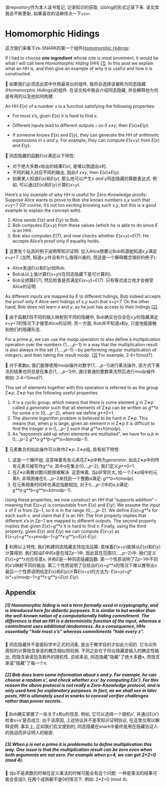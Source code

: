 该repository作为本人读书笔记, 记录知识的获取, 以blog的形式记录下来. 该文库我会不断更新, 如果喜欢的话麻烦点一下`star`.

# Homomorphic Hidings

这次我们来看下zk-SNARK的第一个组件[Homomorphic Hidings](https://electriccoin.co/blog/snark-explain/):

If I had to choose **one ingredient** whose role is most prominent, it would be what I will call here *Homomorphic Hiding* (HH) [[1\]](#[1]). In this post we explain what an HH is, and then give an example of why it is useful and how it is constructed.

:book: 如果我们必须选出其中作用最突出的组件, 我将会选择该被称为同态隐藏(Homomorphic Hidings)的组件. 在该文档中我会介绍同态隐藏, 并会解释他为何是有用的以及他如何构建.

An HH *E*(*x*) of a number *x* is a function satisfying the following properties:

- For most *x*’s, given *E*(*x*) it is hard to find *x*.

- Different inputs lead to different outputs – so if *x*≠*y*, then *E*(*x*)≠*E*(*y*).

- If someone knows *E*(*x*) and *E*(*y*), they can generate the HH of *arithmetic expressions in* *x* *and* *y*. For example, they can compute *E*(*x*+*y*) from *E*(*x*) and *E*(*y*).

:book: 同态隐藏的函数*E*(*x*)满足以下特性:

* 对于绝大多数*x*给出的结果*E*(*x*), 是难以倒退出*x*的.
* 不同的输入对应不同的输出, 因此if *x*≠*y*, then *E*(*x*)≠*E*(*y*).
* 如果某人知道*E*(*x*)和*E*(*y*), 那么他可以产生*x* *and* *y*同态隐藏的算数表达式. 例如, 可以通过*E*(*x*)和*E*(*y*)计算*E*(*x*+*y*).

Here’s a toy example of why HH is useful for Zero-Knowledge proofs: Suppose Alice wants to prove to Bob she knows numbers *x*,*y* such that *x*+*y*=7 (Of course, it’s not too exciting knowing such *x*,*y*, but this is a good example to explain the concept with).

1. Alice sends *E*(*x*) and *E*(*y*) to Bob.
2. Bob computes *E*(*x*+*y*) from these values (which he is able to do since *E* is an HH).
3. Bob also computes *E*(7), and now checks whether *E*(*x*+*y*)=*E*(7). He accepts Alice’s proof only if equality holds.

:book: 这里有个玩具的例子说明零知识证明: 加入Alice想要让Bob知道她知道*x*,*y*满足*x*+*y*=7. (当然, 知道*x*,*y*并没有什么值得兴奋的, 但这是一个解释概念很好的例子):

* Alice发送*E*(*x*)和*E*(*y*)给Bob.
* Bob从以上值计算*E*(*x*+*y*)(在同态隐藏下是可计算的).
* Bob业绩算*E*(7), 然后检查是否满足*E*(*x*+*y*)=*E*(7). 只有等式成立他才会接受Alice的证明.

As different inputs are mapped by *E* to different hidings, Bob indeed accepts the proof only if Alice sent hidings of *x*,*y* such that *x*+*y*=7. On the other hand, Bob does not learn *x* and *y*, as he just has access to their hidings [[2\]](#[2]).

:book: 由于函数*E*将不同的输入映射到不同的隐藏中, Bob确实也仅会在*x*,*y*的隐藏满足*x*+*y*=7的情况下才接受Alice的证明. 另一方面, Bob并不知道*x*和*y*, 只是他能接触到他们的隐藏形态.

For a prime *p*, we can use the mod*p* operation to also define a *multiplication* operation over the numbers {1,…,*p*−1} in a way that the multiplication result is also always in the set {1,…,*p*−1} – by performing regular multiplication of integers, and then taking the result mod*p*. [[3\]](#[3]) For example, 2⋅4=1(mod7).

:book: 对于素数p, 我们能够使用mod*p*操作对数字{1,…,*p*−1}进行乘法操作, 该方式下乘法的结果也将总是在集合{1,…,*p*−1}中, 通过普通的整数乘法然后进行mod*p*操作. 例如: 2⋅4=1(mod7).

This set of elements together with this operation is referred to as the group Z∗*p*. Z∗*p* has the following useful properties:

1. It is a *cyclic* group; which means that there is some element *g* in Z∗*p* called a *generator* such that all elements of Z∗*p* can be written as *g**a* for some *a* in {0,..,*p*−2}, where we define *g***0=1.
2. The *discrete logarithm problem* is believed to be hard in Z∗*p*. This means that, when p is large, given an element *h* in Z∗*p* it is difficult to find the integer *a* in 0,..,*p*−2 such that *g**a*=*h*(mod*p*).
3. As ”exponents add up when elements are multiplied”, we have for *a*,*b* in 0,..,*p*−2 *g**a*⋅*g**b*=*g**a*+*b*(mod*p*−1).

:book: 元素集合的如此操作可以称作Z∗*p*. Z∗*p*组, 具有如下特性:

1. 这是一个循环组; 这意味着有些元素在Z∗*p*中称为*generator*, 如此Z∗*p*中的所有元素可被写作*g**a*,  其中*a*在集合{0,..,*p*−2}, 我们定义*g***0=1.
2. 在Z∗*p*离散对数问题很难解决. 这意味着, 当p非常巨大, 给一个Z∗*p*域中的元素*h*, 非常困难在0,..,*p*−2来找到一个整数*a*满足: *g**a*=*h*(mod*p*).
3. 在元素相乘时同样也满足指数相加, 对于0,..,*p*−2中的*a*,*b*满足: *g**a*⋅*g**b*=*g**a*+*b*(mod*p*−1).

Using these properties, we now construct an HH that ”supports addition” – meaning that *E*(*x*+*y*) is computable from *E*(*x*) and *E*(*y*). We assume the input *x* of *E* is from Z*p*−1, so it is in the range {0,…,*p*−2}. We define *E*(*x*)=*g**x* for each such *x*, and claim that *E* is an HH: The first property implies that different *x*’s in Z*p*−1 are mapped to different outputs. The second property implies that given *E*(*x*)=*g**x* it is hard to find *x*. Finally, using the third property, given *E*(*x*) and *E*(*y*) we can compute *E*(*x*+*y*) as *E*(*x*+*y*)=*g**x*+*y*mod*p*−1=*g**x*⋅*g**y*=*E*(*x*)⋅*E*(*y*).

:book: 利用以上特性, 我们构建同态隐藏支持加法运算: 意味着*E*(*x*+*y*)能够从*E*(*x*)和*E*(*y*)计算得到. 我们假设*E*中的*x*是在域Z*p*−1中, 因此其在范围{0,…,*p*−2}中. 我们定义*E*(*x*)=*g**x*对应任意*x*, 并称*E*是一种同态隐藏函数: 第一个性质说明了Z*p*−1中不同的*x*’s映射不同的输出. 第二个性质说明了仅给出*E*(*x*)=*g**x*的情况下难以推导出*x*. 最后一个性质说明给定*E*(*x*)和*E*(*y*)计算*E*(*x*+*y*)的方法为: *E*(*x*+*y*)=*g**(x*+*y)*mod*p*−1=*g**x*⋅*g**y*=*E*(*x*)⋅*E*(*y*).

## Appendix

##### [1] Homomorphic hiding is not a term formally used in cryptography, and is introduced here for didactic purposes. It is similar to but weaker than the well-known notion of a computationally hiding commitment. The difference is that an HH is a deterministic function of the input, whereas a commitment uses additional randomness. As a consequence, HHs essentially ”hide most x’s” whereas commitments ”hide every x”.

:book: 同态隐藏并不是密码学中正式的词条, 是出于教学目的才如此介绍的. 它与众所周知的计算隐含承诺的概念相似但较弱. 不同之处在于同台隐藏是输入的确定性输出, 而隐含承诺包含额外的随机性. 总结来说, 同态隐藏"隐藏"了绝大多数x, 而隐含承诺"隐藏"了每一个x.

##### [2] Bob does learn *some* information about x and y. For example, he can choose a random x’, and check whether x=x’ by computing E(x’). For this reason the above protocol is not really a Zero-Knowledge protocol, and is only used here for explanatory purposes. In fact, as we shall see in later posts, HH is ultimately used in snarks to conceal verifier challenges rather than prover secrets.

:book: Bob确实掌握了一些关于x和y的信息. 例如, 它可以选择一个随机x', 并通过E(x')检查x=x'是否成立. 出于该原因, 上述协议并不是零知识证明协议, 在这里仅用以解释说明. 事实上, 正如我们后文提到的, 同态隐藏在snark中最终是用在隐藏验证人的挑战而非证明人的秘密.

##### [3] When p is not a prime it is problematic to define multiplication this way. One issue is that the multiplication result can be zero even when both arguments are not zero. For example when p=4, we can get 2*2=0 (mod 4).

:book: 当p不是素数的时候在定义乘法的时候可能会有这个问题. 一种是乘法的结果可能会变成0, 在两个成熟都不是0的情况下. 例如: 2*2=0 (mod 4).

